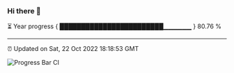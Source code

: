 ### Hi there 👋

⏳ Year progress { ████████████████████████▁▁▁▁▁▁ } 80.76 %

---

⏰ Updated on Sat, 22 Oct 2022 18:18:53 GMT

![Progress Bar CI](https://github.com/liununu/liununu/workflows/Progress%20Bar%20CI/badge.svg)
